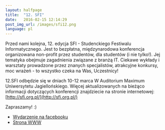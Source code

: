 ```yaml
---
layout: halfpage
title:  "12. SFI"
date:   2016-02-15 12:14:29
post_img_url: /images/sfi12.png
language: pl
---
```

Przed nami kolejna, 12. edycja SFI - Studenckiego Festiwalu Informatycznego. Jest to bezpłatna, międzynarodowa konferencja organizowana non-profit przez studentów, dla studentów (i nie tylko!). Jej tematyka obejmuje zagadnienia związane z branżą IT. Ciekawe wykłady i warsztaty prowadzone przez znanych specjalistów, atrakcyjne konkursy, moc wrażeń - to wszystko czeka na Was, Uczestnicy!

12.SFI odbędzie się w dniach 10-12 marca W Auditorium Maximum Uniwersytetu Jagiellońskiego. Więcej aktualizowanych na bieżąco informacji dotyczących konferencji znajdziecie na stronie internetowej: [http://sfi.org.pl/](http://sfi.org.pl/)

Zapraszamy! :)

  - [Wydarzenie na facebooku](https://www.facebook.com/events/487974531358815/)
  - [Strona WWW](http://sfi.org.pl/)